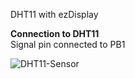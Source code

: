 DHT11 with ezDisplay

**Connection to DHT11** <br>
Signal pin connected to PB1

![DHT11-Sensor](https://user-images.githubusercontent.com/3338753/128051652-e49c6624-cfdd-4f41-90fe-faf5196c679d.jpg)


